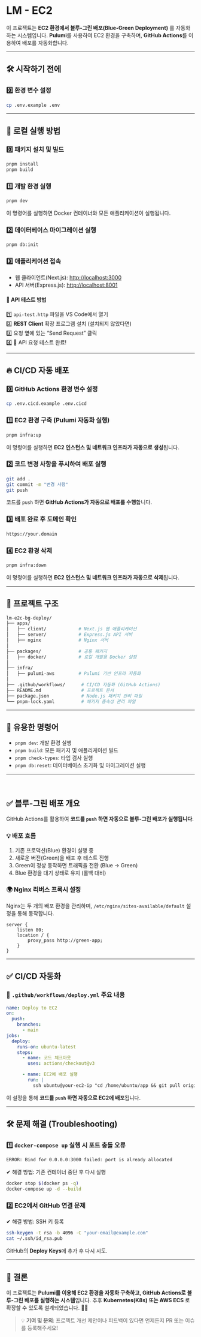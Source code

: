 # LM - EC2

이 프로젝트는 **EC2 환경에서 블루-그린 배포(Blue-Green Deployment)** 를 자동화하는 시스템입니다.
**Pulumi**를 사용하여 EC2 환경을 구축하며, **GitHub Actions**를 이용하여 배포를 자동화합니다.

---

## 🛠️ 시작하기 전에
### 0️⃣ 환경 변수 설정
```sh
cp .env.example .env 
```

---

## 🚀 로컬 실행 방법
### 0️⃣ 패키지 설치 및 빌드
```sh
pnpm install 
pnpm build
```

### 1️⃣ 개발 환경 실행
```sh
pnpm dev
```
이 명령어를 실행하면 Docker 컨테이너와 모든 애플리케이션이 실행됩니다.

### 2️⃣ 데이터베이스 마이그레이션 실행
```sh
pnpm db:init
```

### 3️⃣ 애플리케이션 접속
- 웹 클라이언트(Next.js): [http://localhost:3000](http://localhost:3000)
- API 서버(Express.js): [http://localhost:8001](http://localhost:8001)

#### 🚀 **API 테스트 방법**
1️⃣ `api-test.http` 파일을 VS Code에서 열기 \
2️⃣ **REST Client** 확장 프로그램 설치 (설치되지 않았다면) \
3️⃣ 요청 옆에 있는 “Send Request” 클릭 \
4️⃣ 🎉 API 요청 테스트 완료!

---

## 🔥 CI/CD 자동 배포
### 0️⃣ GitHub Actions 환경 변수 설정
```sh
cp .env.cicd.example .env.cicd
```

### 1️⃣ EC2 환경 구축 (Pulumi 자동화 실행)
```sh
pnpm infra:up
```
이 명령어를 실행하면 **EC2 인스턴스 및 네트워크 인프라가 자동으로 생성**됩니다.

### 2️⃣ 코드 변경 사항을 푸시하여 배포 실행
```sh
git add .
git commit -m "변경 사항"
git push
```
코드를 `push` 하면 **GitHub Actions가 자동으로 배포를 수행**합니다.

### 3️⃣ 배포 완료 후 도메인 확인
```sh
https://your.domain
```

### 4️⃣ EC2 환경 삭제
```sh
pnpm infra:down
```
이 명령어를 실행하면 **EC2 인스턴스 및 네트워크 인프라가 자동으로 삭제**됩니다.


---

## 📂 프로젝트 구조
```bash
lm-e2c-bg-deploy/
├── apps/
│   ├── client/            # Next.js 웹 애플리케이션
│   ├── server/            # Express.js API 서버
│   ├── nginx              # Nginx 서버
│
├── packages/              # 공통 패키지
│   ├── docker/            # 로컬 개발용 Docker 설정
│
├── infra/
│   ├── pulumi-aws         # Pulumi 기반 인프라 자동화
│
├── .github/workflows/      # CI/CD 자동화 (GitHub Actions)
├── README.md               # 프로젝트 문서
├── package.json            # Node.js 패키지 관리 파일
└── pnpm-lock.yaml          # 패키지 종속성 관리 파일
```

---

## 🔧 유용한 명령어
- `pnpm dev`: 개발 환경 실행
- `pnpm build`: 모든 패키지 및 애플리케이션 빌드
- `pnpm check-types`: 타입 검사 실행
- `pnpm db:reset`: 데이터베이스 초기화 및 마이그레이션 실행

---

<br >


## ✅ 블루-그린 배포 개요
GitHub Actions를 활용하여 **코드를 `push` 하면 자동으로 블루-그린 배포가 실행됩니다**.

### 💡 배포 흐름
1. 기존 프로덕션(Blue) 환경이 실행 중
2. 새로운 버전(Green)을 배포 후 테스트 진행
3. Green이 정상 동작하면 트래픽을 전환 (Blue → Green)
4. Blue 환경을 대기 상태로 유지 (롤백 대비)

### 🌍 Nginx 리버스 프록시 설정
Nginx는 두 개의 배포 환경을 관리하며, `/etc/nginx/sites-available/default` 설정을 통해 동작합니다.

```nginx
server {
    listen 80;
    location / {
        proxy_pass http://green-app;
    }
}
```

---

## ✅ CI/CD 자동화
### 📜 `.github/workflows/deploy.yml` 주요 내용
```yaml
name: Deploy to EC2
on:
  push:
    branches:
      - main
jobs:
  deploy:
    runs-on: ubuntu-latest
    steps:
      - name: 코드 체크아웃
        uses: actions/checkout@v3

      - name: EC2에 배포 실행
        run: |
          ssh ubuntu@your-ec2-ip "cd /home/ubuntu/app && git pull origin main"
```
이 설정을 통해 **코드를 `push` 하면 자동으로 EC2에 배포**됩니다.

---

## 🛠️ 문제 해결 (Troubleshooting)
### 1️⃣ `docker-compose up` 실행 시 포트 충돌 오류
```sh
ERROR: Bind for 0.0.0.0:3000 failed: port is already allocated
```
✔ 해결 방법: 기존 컨테이너 중단 후 다시 실행
```sh
docker stop $(docker ps -q)
docker-compose up -d --build
```

### 2️⃣ EC2에서 GitHub 연결 문제
✔ 해결 방법: SSH 키 등록
```sh
ssh-keygen -t rsa -b 4096 -C "your-email@example.com"
cat ~/.ssh/id_rsa.pub
```
GitHub의 **Deploy Keys**에 추가 후 다시 시도.

---

## 🎯 결론
이 프로젝트는 **Pulumi를 이용해 EC2 환경을 자동화 구축하고, GitHub Actions로 블루-그린 배포를 실행하는 시스템**입니다.
추후 **Kubernetes(K8s) 또는 AWS ECS** 로 확장할 수 있도록 설계되었습니다. 🚀🔥

> 💡 **기여 및 문의**: 프로젝트 개선 제안이나 피드백이 있다면 언제든지 PR 또는 이슈를 등록해주세요!

